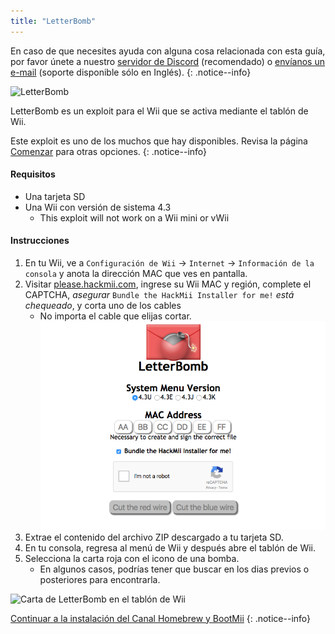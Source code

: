 ```yaml
---
title: "LetterBomb"
---
```


En caso de que necesites ayuda con alguna cosa relacionada con esta guía, por favor únete a nuestro [servidor de Discord](https://discord.gg/b4Y7jfD) (recomendado) o [envíanos un e-mail](mailto:support@riiconnect24.net) (soporte disponible sólo en Inglés).
{: .notice--info}

![LetterBomb](/images/letterbomb.png)

LetterBomb es un exploit para el Wii que se activa mediante el tablón de Wii.

Este exploit es uno de los muchos que hay disponibles. Revisa la página [Comenzar](/get-started) para otras opciones.
{: .notice--info}

#### Requisitos
- Una tarjeta SD
- Una Wii con versión de sistema 4.3
   - This exploit will not work on a Wii mini or vWii

#### Instrucciones

1. En tu Wii, ve a `Configuración de Wii` -> `Internet` -> `Información de la consola` y anota la dirección MAC que ves en pantalla.
2. Visitar [please.hackmii.com](https://please.hackmii.com), ingrese su Wii MAC y región, complete el CAPTCHA, *asegurar* `Bundle the HackMii Installer for me!` *está chequeado*, y corta uno de los cables
   - No importa el cable que elijas cortar. ![Página de HackMii](/images/Wii/LetterBomb-PC.png)
3. Extrae el contenido del archivo ZIP descargado a tu tarjeta SD.
4. En tu consola, regresa al menú de Wii y después abre el tablón de Wii.
5. Selecciona la carta roja con el icono de una bomba.
   - En algunos casos, podrías tener que buscar en los dias previos o posteriores para encontrarla.

![Carta de LetterBomb en el tablón de Wii](/images/Wii/LetterBomb-Wii.png)

[Continuar a la instalación del Canal Homebrew y BootMii](hbc)
{: .notice--info}

